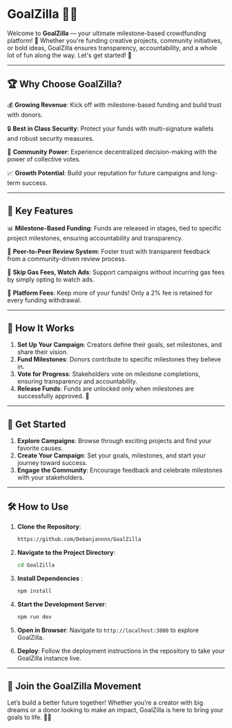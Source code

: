 # GoalZilla 🚀🐲

Welcome to **GoalZilla** — your ultimate milestone-based crowdfunding platform! 🎯 Whether you're funding creative projects, community initiatives, or bold ideas, GoalZilla ensures transparency, accountability, and a whole lot of fun along the way. Let's get started! 🎉

---

## 🏆 Why Choose GoalZilla?

💰 **Growing Revenue**: Kick off with milestone-based funding and build trust with donors.

🔒 **Best in Class Security**: Protect your funds with multi-signature wallets and robust security measures.

👥 **Community Power**: Experience decentralized decision-making with the power of collective votes.

📈 **Growth Potential**: Build your reputation for future campaigns and long-term success.

---

## 🔑 Key Features

📊 **Milestone-Based Funding**: Funds are released in stages, tied to specific project milestones, ensuring accountability and transparency.

🤝 **Peer-to-Peer Review System**: Foster trust with transparent feedback from a community-driven review process.

🎥 **Skip Gas Fees, Watch Ads**: Support campaigns without incurring gas fees by simply opting to watch ads.

💼 **Platform Fees**: Keep more of your funds! Only a 2% fee is retained for every funding withdrawal.

---

## 🔄 How It Works

1. **Set Up Your Campaign**: Creators define their goals, set milestones, and share their vision.
2. **Fund Milestones**: Donors contribute to specific milestones they believe in.
3. **Vote for Progress**: Stakeholders vote on milestone completions, ensuring transparency and accountability.
4. **Release Funds**: Funds are unlocked only when milestones are successfully approved. 💪

---

## 🚀 Get Started

1. **Explore Campaigns**: Browse through exciting projects and find your favorite causes.
2. **Create Your Campaign**: Set your goals, milestones, and start your journey toward success.
3. **Engage the Community**: Encourage feedback and celebrate milestones with your stakeholders.

---

## 🛠️ How to Use

1. **Clone the Repository**:
   ```bash
   https://github.com/Debanjannnn/GoalZilla
   ```

2. **Navigate to the Project Directory**:
   ```bash
   cd GoalZilla
   ```

3. **Install Dependencies** :
   ```bash
   npm install
   ```

4. **Start the Development Server**:
   ```bash
   npm run dev
   ```

5. **Open in Browser**:
   Navigate to `http://localhost:3000` to explore GoalZilla.

6. **Deploy**: Follow the deployment instructions in the repository to take your GoalZilla instance live.

---

## 🌟 Join the GoalZilla Movement

Let’s build a better future together! Whether you’re a creator with big dreams or a donor looking to make an impact, GoalZilla is here to bring your goals to life. 🐲💫

